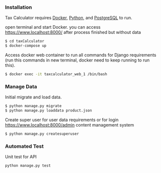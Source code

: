 ### Installation
Tax Calculator requires [Docker](https://www.docker.com/), [Python](https://www.python.org/), and [PostgreSQL](https://www.postgresql.org/) to run.

open terminal and start Docker. you can access https://www.localhost:8000/ after process finished but without data

```sh
$ cd taxCalculator
$ docker-compose up
```

Access docker web container to run all commands for Django requirements (run this commands in new terminal, docker need to keep running to run this).

```sh
$ docker exec -it taxcalculator_web_1 /bin/bash
```

### Manage Data
Initial migrate and load data.

```sh
$ python manage.py migrate
$ python manage.py loaddata product.json
```

Create super user for user data requirements or for login https://www.localhost:8000/admin content management system 

```sh
$ python manage.py createsuperuser
```

### Automated Test
Unit test for API
```
python manage.py test
```
